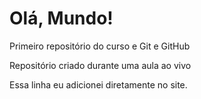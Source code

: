 # Olá, Mundo!
 Primeiro repositório do curso e Git e GitHub

 Repositório criado durante uma aula ao vivo


Essa linha eu adicionei diretamente no site.
